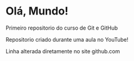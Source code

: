 # Olá, Mundo!
 Primeiro repositorio do curso de Git e GitHub

Repositorio criado durante uma aula no YouTube!

Linha alterada diretamente no site github.com
